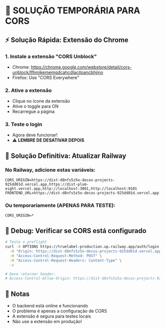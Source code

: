 # 🚨 SOLUÇÃO TEMPORÁRIA PARA CORS

## ⚡ Solução Rápida: Extensão do Chrome

### 1. Instale a extensão "CORS Unblock"
- Chrome: https://chrome.google.com/webstore/detail/cors-unblock/lfhmikememgdcahcdlaciloancbhjino
- Firefox: Use "CORS Everywhere"

### 2. Ative a extensão
- Clique no ícone da extensão
- Ative o toggle para ON
- Recarregue a página

### 3. Teste o login
- Agora deve funcionar!
- ⚠️ **LEMBRE DE DESATIVAR DEPOIS**

## 🔧 Solução Definitiva: Atualizar Railway

### No Railway, adicione estas variáveis:

```env
CORS_ORIGIN=https://dist-d8nfs5z5o-decos-projects-925dd01d.vercel.app,https://dist-plum-eight.vercel.app,http://localhost:3001,http://localhost:9101
FRONTEND_URL=https://dist-d8nfs5z5o-decos-projects-925dd01d.vercel.app
```

### Ou temporariamente (APENAS PARA TESTE):
```env
CORS_ORIGIN=*
```

## 🐛 Debug: Verificar se CORS está configurado

```bash
# Teste o preflight
curl -X OPTIONS https://truelabel-production.up.railway.app/auth/login \
  -H "Origin: https://dist-d8nfs5z5o-decos-projects-925dd01d.vercel.app" \
  -H "Access-Control-Request-Method: POST" \
  -H "Access-Control-Request-Headers: Content-Type" \
  -v

# Deve retornar header:
# Access-Control-Allow-Origin: https://dist-d8nfs5z5o-decos-projects-925dd01d.vercel.app
```

## 📝 Notas
- O backend está online e funcionando
- O problema é apenas a configuração de CORS
- A extensão é segura para testes locais
- Não use a extensão em produção!